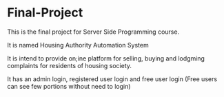 # Final-Project

This is the final project for Server Side Programming course.

It is named Housing Authority Automation System


It is intend to provide on;ine platform for selling, buying and lodgming complaints for residents of housing society.


It has an admin login, registered user login and free user login (Free users can see few portions without need to login)
